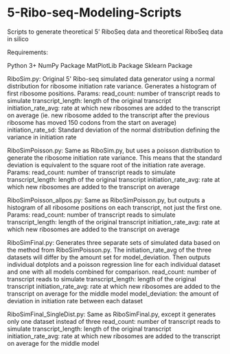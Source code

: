 # 5-Ribo-seq-Modeling-Scripts
Scripts to generate theoretical 5' RiboSeq data and theoretical RiboSeq data in silico

Requirements:

Python 3+
NumPy Package
MatPlotLib Package
Sklearn Package

RiboSim.py: Original 5' Ribo-seq simulated data generator using a normal distribution for ribosome initiation rate variance. Generates a histogram of first ribosome positions.
  Params: 
      read_count: number of transcript reads to simulate
      transcript_length: length of the original transcript
      initiation_rate_avg: rate at which new ribosomes are added to the transcript on average (ie. new ribosome added to the transcript after the previous ribosome has moved 150 codons from the start on average)
      initiation_rate_sd: Standard deviation of the normal distribution defining the variance in initiation rate
      
RiboSimPoisson.py: Same as RiboSim.py, but uses a poisson distribution to generate the ribosome initiation rate variance. This means that the standard deviation is equivalent to the square root of the initiation rate average.
  Params: 
      read_count: number of transcript reads to simulate
      transcript_length: length of the original transcript
      initiation_rate_avg: rate at which new ribosomes are added to the transcript on average

RiboSimPoisson_allpos.py: Same as RiboSimPoisson.py, but outputs a histogram of all ribosome positions on each transcript, not just the first one.
  Params: 
      read_count: number of transcript reads to simulate
      transcript_length: length of the original transcript
      initiation_rate_avg: rate at which new ribosomes are added to the transcript on average

RiboSimFinal.py: Generates three separate sets of simulated data based on the method from RiboSimPoisson.py. The initiation_rate_avg of the three datasets will differ by the amount set for model_deviation. Then outputs individual dotplots and a poisson regression line for each individual dataset and one with all models combined for comparison.
      read_count: number of transcript reads to simulate
      transcript_length: length of the original transcript
      initiation_rate_avg: rate at which new ribosomes are added to the transcript on average for the middle model
      model_deviation: the amount of deviation in initiation rate between each dataset

RiboSimFinal_SingleDist.py: Same as RiboSimFinal.py, except it generates only one dataset instead of three
      read_count: number of transcript reads to simulate
      transcript_length: length of the original transcript
      initiation_rate_avg: rate at which new ribosomes are added to the transcript on average for the middle model
